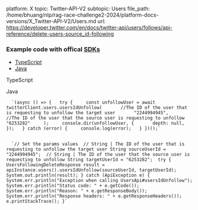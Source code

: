 platform: X
topic: Twitter-API-V2
subtopic: Users
file_path: /home/bhuang/nlp/rag-race-challenge2-2024/platform-docs-versions/X_Twitter-API-V2/Users.md
url: https://developer.twitter.com/en/docs/twitter-api/users/follows/api-reference/delete-users-source_id-following


### Example code with offical [SDKs](https://developer.twitter.com/en/docs/twitter-api/tools-and-libraries/sdks/overview)

* [TypeScript](#tab0)
* [Java](#tab1)

TypeScript

Java

      `(async () => {   try {     const unfollowUser = await twitterClient.users.usersIdUnfollow(       //The ID of the user that is requesting to unfollow the target user       "2244994945",        //The ID of the user that the source user is requesting to unfollow       "6253282"     );     console.dir(unfollowUser, {       depth: null,     });   } catch (error) {     console.log(error);   } })();`
    

      `// Set the params values  // String | The ID of the user that is requesting to unfollow the target user String sourceUserId = "2244994945";  // String | The ID of the user that the source user is requesting to unfollow String targetUserId = "6253282";  try {     UsersFollowingDeleteResponse result = apiInstance.users().usersIdUnfollow(sourceUserId, targetUserId);     System.out.println(result); } catch (ApiException e) {     System.err.println("Exception when calling UsersApi#usersIdUnfollow");     System.err.println("Status code: " + e.getCode());     System.err.println("Reason: " + e.getResponseBody());     System.err.println("Response headers: " + e.getResponseHeaders());     e.printStackTrace(); }`
